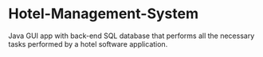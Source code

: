 # Hotel-Management-System
Java GUI app with back-end SQL database that performs all the necessary tasks performed by a hotel software application.
